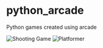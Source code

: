 # python_arcade
Python games created using arcade

![Shooting Game](https://github.com/xwillxu/python_arcade/raw/main/images/shooting.png)
![Platformer](https://raw.githubusercontent.com/xwillxu/python_arcade/main/images/Read_me.png)
